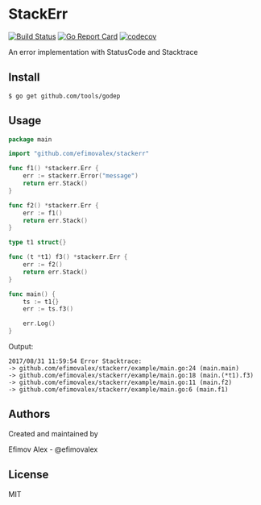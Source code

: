 # StackErr
[![Build Status](https://travis-ci.org/efimovalex/stackerr.svg?branch=master)](https://travis-ci.org/efimovalex/stackerr)
[![Go Report Card](https://goreportcard.com/badge/github.com/efimovalex/stackerr)](https://goreportcard.com/report/github.com/efimovalex/stackerr) [![codecov](https://codecov.io/gh/efimovalex/stackerr/branch/master/graph/badge.svg)](https://codecov.io/gh/efimovalex/stackerr)

An error implementation with StatusCode and Stacktrace

## Install

```console
$ go get github.com/tools/godep
```

## Usage

```Go
package main

import "github.com/efimovalex/stackerr"

func f1() *stackerr.Err {
	err := stackerr.Error("message")
	return err.Stack()
}

func f2() *stackerr.Err {
	err := f1()
	return err.Stack()
}

type t1 struct{}

func (t *t1) f3() *stackerr.Err {
	err := f2()
	return err.Stack()
}

func main() {
	ts := t1{}
	err := ts.f3()

	err.Log()
}
```
Output:

```console
2017/08/31 11:59:54 Error Stacktrace:
-> github.com/efimovalex/stackerr/example/main.go:24 (main.main)
-> github.com/efimovalex/stackerr/example/main.go:18 (main.(*t1).f3)
-> github.com/efimovalex/stackerr/example/main.go:11 (main.f2)
-> github.com/efimovalex/stackerr/example/main.go:6 (main.f1)
```
## Authors

Created and maintained by

Efimov Alex - @efimovalex

## License

MIT
